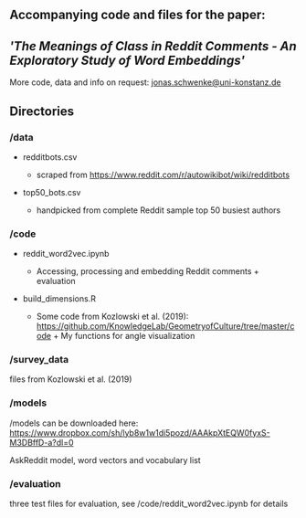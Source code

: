 ## Accompanying code and files for the paper: 
## _'The Meanings of Class in Reddit Comments - An Exploratory Study of Word Embeddings'_


More code, data and info on request: jonas.schwenke@uni-konstanz.de


## Directories

### /data

- redditbots.csv 
  - scraped from https://www.reddit.com/r/autowikibot/wiki/redditbots

- top50_bots.csv
  - handpicked from complete Reddit sample top 50 busiest authors


### /code

- reddit_word2vec.ipynb
  - Accessing, processing and embedding Reddit comments + evaluation

- build_dimensions.R
  - Some code from Kozlowski et al. (2019): https://github.com/KnowledgeLab/GeometryofCulture/tree/master/code + My functions for angle visualization

### /survey_data

files from Kozlowski et al. (2019)

### /models
/models can be downloaded here: https://www.dropbox.com/sh/lyb8w1w1di5pozd/AAAkpXtEQW0fyxS-M3DBffD-a?dl=0

AskReddit model, word vectors and vocabulary list

### /evaluation

three test files for evaluation, see /code/reddit_word2vec.ipynb for details
